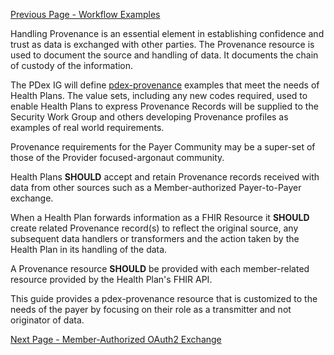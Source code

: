 [Previous Page - Workflow Examples](WorkflowExamples.html)

Handling Provenance is an essential element in establishing confidence and trust as data is exchanged with other parties. The Provenance resource is used to document the source and handling of data. It documents the chain of custody of the information.

The PDex IG will define [pdex-provenance](pdex-provenance.html) examples that meet the needs of Health Plans. The value sets, including any new codes required, used to enable Health Plans to express Provenance Records will be supplied to the Security Work Group and others developing Provenance profiles as examples of real world requirements.

Provenance requirements for the Payer Community may be a super-set of those of the Provider focused-argonaut community.

Health Plans **SHOULD** accept and retain Provenance records received with data from other sources such as a Member-authorized Payer-to-Payer exchange.

When a Health Plan forwards information as a FHIR Resource it **SHOULD** create  related Provenance record(s) to reflect the original source, any subsequent data handlers or transformers and the action taken by the Health Plan in its handling of the data. 

A Provenance resource **SHOULD** be provided with each member-related resource provided by the Health Plan's FHIR API. 

This guide provides a pdex-provenance resource that is customized to the needs of
the payer by focusing on their role as a transmitter and not originator of data.


[Next Page - Member-Authorized OAuth2 Exchange](Member-AuthorizedOAuth2Exchange.html)
